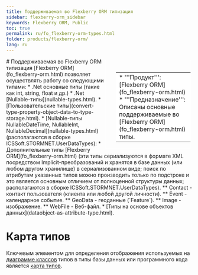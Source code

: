 ```yaml
---
title: Поддерживаемая во Flexberry ORM типизация
sidebar: flexberry-orm_sidebar
keywords: Flexberry ORM, Public
toc: true
permalink: ru/fo_flexberry-orm-types.html
folder: products/flexberry-orm/
lang: ru
---
```


<div style="margin:5px; padding-left:28px; float:right; width:40%; outline:1px solid white;">
<br>
<table border="0" width="100%" bgcolor="#6495ED">
<tbody><tr><td bgcolor="#FFFFFF">
* '''Продукт''': [Flexberry ORM](fo_flexberry-orm.html)
* '''Предназначение''': Описаны основные поддерживаемые во [Flexberry ORM](fo_flexberry-orm.html) типы.
</td>
</tr></tbody></table></a>
</div>
# Поддерживаемая во Flexberry ORM типизация
[Flexberry ORM](fo_flexberry-orm.html) позволяет осуществлять работу со следующими типами:
* .Net основные типы (такие как int, string, float и др.)
* .Net [Nullable-типы](nullable-types.html).
* [Пользовательские типы](convert-type-property-object-data-to-type-storage.html).
* [Nullable-типы NullableDateTime, NullableInt, NullableDecimal](nullable-types.html) (располагаются в сборке ICSSoft.STORMNET.UserDataTypes):
* Дополнительные типы [Flexberry ORM](fo_flexberry-orm.html) (эти типы сериализуются в формате XML посредством Implicit-преобразований и хранятся в базе данных (или любом другом хранилище) в сериализованном виде; поиск по атрибутам указанных типов можно производить только по подстроке и это является основным отличием от полноценной структуры данных; располагаются в сборке ICSSoft.STORMNET.UserDataTypes).
** Contact - контакт пользователя (клиента или любой другой личности).
** Event - календарное событие.
** GeoData - геоданные (`Feature`).
** Image - изображение.
** WebFile - Веб-файл.
* [Типы на основе объектов данных](dataobject-as-attribute-type.html).

# Карта типов
Ключевым элементом для определения отображения используемых на [диаграмме классов](fd_class-diagram.html) типов в типы базы данных или программного кода является [карта типов](types-map.html).
